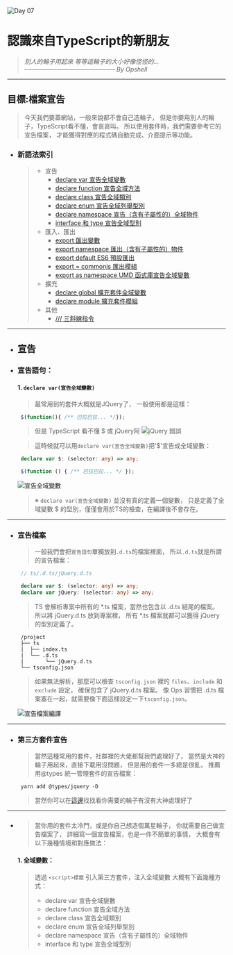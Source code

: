 ![Day 07](https://ithelp.ithome.com.tw/upload/images/20220907/20109918KYTx5tuz9P.jpg)

# 認識來自TypeScript的新朋友
   > *別人的輪子用起來*
   > *等等這輪子的大小好像怪怪的...*
   > *───────────────────── By Opshell*

---
## 目標:檔案宣告
   > 今天我們要蓋網站，一般來說都不會自己造輪子，
   > 但是你要用別人的輪子，TypeScript看不懂，會哀哀叫。
   > 所以使用套件時，我們需要參考它的宣告檔案，
   > 才能獲得對應的程式碼自動完成、介面提示等功能。

- ### 新語法索引
   > - 宣告
   >    * [declare var 宣告全域變數](#declare_var)
   >    * [declare function 宣告全域方法](#declare_function)
   >    * [declare class 宣告全域類別]()
   >    * [declare enum 宣告全域列舉型別]()
   >    * [declare namespace 宣告（含有子屬性的）全域物件]()
   >    * [interface 和 type 宣告全域型別]()
   > - 匯入、匯出
   >    * [export 匯出變數](/#)
   >    * [export namespace 匯出（含有子屬性的）物件]()
   >    * [export default ES6 預設匯出]()
   >    * [export = commonjs 匯出模組]()
   >    * [export as namespace UMD 函式庫宣告全域變數]()
   > - 擴充
   >    * [declare global 擴充套件全域變數]()
   >    * [declare module 擴充套件模組]()
   > - 其他
   >    * [/// <reference /> 三斜線指令]()

---
- ## 宣告
* ### 宣告語句：
   #### 1. `declare var(宣告全域變數)`
   > 最常用到的套件大概就是JQuery了，
   > 一般使用都是這樣：
   ```javascript
    $(function(){ /** 巴拉巴拉... */});
   ```
   > 但是 TypeScript 看不懂 $ 或 jQuery阿
   ![jQuery 錯誤](https://ithelp.ithome.com.tw/upload/images/20220913/20109918yZCi2KU8i0.png)

   > 這時候就可以用`declare var(宣告全域變數)`把'$'宣告成全域變數：
   ```typescript
    declare var $: (selector: any) => any;

    $(function () { /** 巴拉巴拉... */ });
   ```
   ![宣告全域變數](https://ithelp.ithome.com.tw/upload/images/20220913/20109918MH0uHJ9bfs.png)

   > ※ `declare var(宣告全域變數)` 並沒有真的定義一個變數，
   >    只是定義了全域變數 $ 的型別，僅僅會用於TS的檢查，在編譯後不會存在。

---
* ### 宣告檔案
   > 一般我們會把`宣告語句`單獨放到`.d.ts`的檔案裡面，
   > 所以`.d.ts`就是所謂的宣告檔案：

   ```typescript
    // ts/.d.ts/jQuery.d.ts

    declare var $: (selector: any) => any;
    declare var jQuery: (selector: any) => any;
   ```
   > TS 會解析專案中所有的 *.ts 檔案，當然也包含以 .d.ts 結尾的檔案。
   > 所以將 jQuery.d.ts 放到專案裡，
   > 所有 *.ts 檔案就都可以獲得 jQuery 的型別定義了。
   ```git
    /project
    ├── ts
    |  ├── index.ts
    |  └── .d.ts
    |       └── jQuery.d.ts
    └── tsconfig.json
   ```
   > 如果無法解析，那麼可以檢查 `tsconfig.json` 裡的 `files`、`include` 和 `exclude` 設定，
   > 確保包含了 jQuery.d.ts 檔案。
   > 像 Ops 習慣把 .d.ts 檔案塞在一起，就需要像下面這樣設定一下`tsconfig.json`。

   ![宣告檔案編譯](https://ithelp.ithome.com.tw/upload/images/20220913/20109918pp3TaemvsZ.png)

---
* ### 第三方套件宣告
   > 當然這種常用的套件，社群裡的大佬都幫我們處理好了，
   > 當然是大神的輪子用起來，直接下載用沒問題，
   > 但是用的套件一多總是很亂，
   > 推薦用@types 統一管理套件的宣告檔案：
   ```shell
    yarn add @types/jquery -D
   ```

   > 當然你可以在[這邊](https://www.typescriptlang.org/dt/search?search=)找找看你需要的輪子有沒有大神處理好了

---
* ###
   > 當你用的套件太冷門，或是你自己想造個萬星輪子，
   > 你就需要自己做宣告檔案了，
   > 詳細寫一個宣告檔案，也是一件不簡單的事情，
   > 大概會有以下幾種情境和對應做法：

   #### 1. 全域變數：
   > 透過 `<script>標籤` 引入第三方套件，注入全域變數
   > 大概有下面幾種方式：
   >    * declare var 宣告全域變數
   >    * declare function 宣告全域方法
   >    * declare class 宣告全域類別
   >    * declare enum 宣告全域列舉型別
   >    * declare namespace 宣告（含有子屬性的）全域物件
   >    * interface 和 type 宣告全域型別




